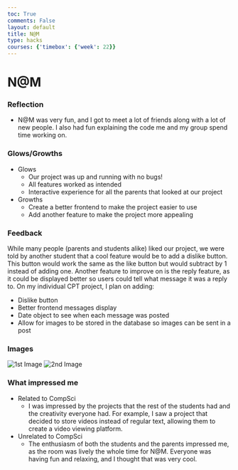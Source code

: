 ```yaml
---
toc: True
comments: False
layout: default
title: N@M
type: hacks
courses: {'timebox': {'week': 22}}
---
```

# N@M

### Reflection
- N@M was very fun, and I got to meet a lot of friends along with a lot of new people. I also had fun explaining the code me and my group spend time working on.

### Glows/Growths
- Glows
  - Our project was up and running with no bugs!
  - All features worked as intended
  - Interactive experience for all the parents that looked at our project
- Growths
  - Create a better frontend to make the project easier to use
  - Add another feature to make the project more appealing

### Feedback
While many people (parents and students alike) liked our project, we were told by another student that a cool feature would be to add a dislike button. This button would work the same as the like button but would subtract by 1 instead of adding one. Another feature to improve on is the reply feature, as it could be displayed better so users could tell what message it was a reply to. On my individual CPT project, I plan on adding:
- Dislike button
- Better frontend messages display
- Date object to see when each message was posted
- Allow for images to be stored in the database so images can be sent in a post

### Images
![1st Image](/student/images/IMG_6697.jpg)
![2nd Image](/student/images/IMG_6698.jpg)

### What impressed me
- Related to CompSci
  - I was impressed by the projects that the rest of the students had and the creativity everyone had. For example, I saw a project that decided to store videos instead of regular text, allowing them to create a video viewing platform.
- Unrelated to CompSci
  - The enthusiasm of both the students and the parents impressed me, as the room was lively the whole time for N@M. Everyone was having fun and relaxing, and I thought that was very cool.